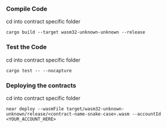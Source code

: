 ### Compile Code
cd into contract specific folder
```
cargo build --target wasm32-unknown-unknown --release
```


### Test the Code
cd into contract specific folder
```
cargo test -- --nocapture
```

### Deploying the contracts
cd into contract specific folder
```
near deploy --wasmFile target/wasm32-unknown-unknown/release/<contract-name-snake-case>.wasm --accountId <YOUR_ACCOUNT_HERE>
```